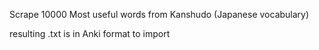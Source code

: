 Scrape 10000 Most useful words from Kanshudo (Japanese vocabulary)

resulting .txt is in Anki format to import
